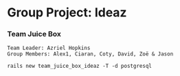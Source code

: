 # Group Project: Ideaz

### Team Juice Box

```shell
Team Leader: Azriel Hopkins
Group Members: Alex1, Ciaran, Coty, David, Zoë & Jason
```

```shell
rails new team_juice_box_ideaz -T -d postgresql
```